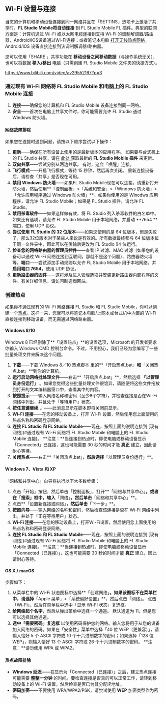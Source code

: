 ## Wi-Fi 设置与连接

当您的计算机和移动设备连接到同一网络并且在「SETTINS」选项卡上激活了共享时，**FL Studio Mobile将自动连接** 到 FL Studio Mobile FL 插件。典型的联网方案是：计算机通过 Wi-Fi 或以太网电缆连接到支持 Wi-Fi 的调制解调器/路由器，Android/iOS设备通过Wi-Fi连接；或者笔记本电脑 [打开无线热点网络](#创建热点)，Android/iOS 设备直接连接到该调制解调器/路由器。

您可以使用「SHARE 」共享功能在 **移动设备之间移动数据**（与操作系统无关），也可以将数据 **移入/移出** 电脑（只需创建 FL Studio Mobile 文件夹的快捷方式）。

https://www.bilibili.com/video/av29552167?p=3

### 通过现有 Wi-Fi 网络将 FL Studio Mobile 和电脑上的 FL Studio Mobile 连接

1. **连接**——确保您的计算机和 FL Studio Mobile 设备连接到同一网络。
2. **安全**——首次在电脑上共享文件时，你可能需要允许 FL Studio 通过 Windows 防火墙。

#### 网络故障排除

如果您在连接时遇到问题，请按以下顺序尝试以下操作：

1. **更新**——确保在所有设备上使用的是最新版本的应用程序。 如果要与台式机上的 FL Studio 共享，请在 [此处 ](https://support.image-line.com/redirect/flmobile_flplugin)获取最新的 **FL Studio Mobile 插件** 来更新。
2. **双向共享**——尝试分别从两边共享。 有时，这会「唤醒」连接。
3. **飞行模式**——开启飞行模式，等待 15 秒钟，然后再次关闭。 重新连接设备后，请检查「共享」是否现在可用。
4. **禁用 Windows 防火墙**——如果FL Studio Mobile现在可以连接，请重新打开防火墙，然后使用**「控制面板」>「系统和安全」>「Windows 防火墙」>「允许应用程序通过 Windows 防火墙」**。如果你使用的是 Winodws 应用程序，请允许 FL Studio Mobile；如果是 FL Studio 插件，请允许 FL Studio。
5. **禁用杀毒软件**——如果这样做有效，将 FL Studio 列入杀毒软件的白名单中。如果还有选项，请允许 FL Studio Mobile 用于本地网络，并启动 **7654 **端口，使用 UDP 协议。
6. **尝试使用 FL Studio 的 32 位版本**——如果您使用的是 64 位版本，但是失败了，那么32位版本对于某些人来说是有效的。所有数据最终都与 64 位版本位于同一文件夹中，因此可以在传输后更改为 FL Studio 64 位运行。
7. **检查您的网络路由器的管理员控件**——查看 IP 过滤、MAC 过滤（如果您的设备可以通过 Wi-Fi 网络连接到互联网，那就不是这个问题）、路由器防火墙等。**端口**——尝试添加手动规则以允许 FL Studio Mobile 用于本地网络，并 **启用端口 7654**，使用 UDP 协议。
8. **更新路由器的固件**——这将涉及进入管理选项并安装更新路由器内部程序的文件。有关详细信息，请访问制造商网站。

### 创建热点

如果你不通过现有的 Wi-Fi 网络连接 FL Studio 和 FL Studio Mobile，你可以创建一个[热点](https://technet.microsoft.com/zh-cn/library/dd296746.aspx)。这样一来，您就可以将笔记本电脑/上网本或台式机中内置的 Wi-Fi 直接连接到移动设备，而无需通过网络路由器。

#### Windows 8/10

Windows 8 已经删除了**「设置热点」**的设置选项，Microsoft 的开发者要求你输入 Windows CMD 控制台命令。不过，不用担心，我们已经为您编写了一些批量处理文件来解决这个问题。

1. **下载**——下载 [Windows 8／10 热点脚本](https://pan.baidu.com/s/1UeLIRd5kmjFjqOSVcQbwgA) 里的**「开启热点.bat」**和**「关闭热点.bat」**到你的计算机。
2. **运行启动网络批处理文件**——右击**「开启热点.bat」**，然后选择 **「以管理员身份运行」** 。如果您觉得这些批量处理文件很诡异，请随便将这些文件拖放到打开的文本编辑器窗口中，查看其中的内容。
3. **按照提示**——输入网络名称和密码（至少8个字符），并检查连接是否在Wi-Fi网络中列出，并且处于「等待用户」状态。
5. **按任意键继续…** ——此消息显示在脚本即将关闭前显示。
6. **Wi-Fi 连接**——在您的移动设备上，打开 Wi-Fi 设置，然后使用您上面使用的热点名称和密码登录网络。
6. **连接 FL Studio 和 FL Studio Mobile**——现在，按照上面的说明连接到 [现有网络](#通过现有 Wi-Fi 网络将 FL Studio Mobile 和电脑上的 FL Studio Mobile 连接)。
   **注意：**当连接到热点时，即使电脑或移动设备显示「Connected」已连接，这也可能需要 30 秒的时间才能 **真正** 建立，因此请耐心等待。
8. **关闭热点**——右击**「关闭热点.bat」**，然后选择**「以管理员身份运行」**。

#### Windows 7、Vista 和 XP

「网络和共享中心」向导将执行以下大多数步骤：

1. 点击「开始」按钮，然后单击「控制面板」，打开**「网络与共享中心」**。或者在「搜索」框中，输入**「网络」**，然后单击**「网络和共享中心」**。
2. 点击**「设置新连接或网络」**，然后单击**「下一步」**。
3. **按照向导**——输入网络的名称和密码，然后检查该连接是否在 Wi-Fi 网络中列出，并处于「正在等待用户」状态。
5. **Wi-Fi 连接**——在您的移动设备上，打开Wi-Fi设置，然后使用您上面使用的热点名称和密码登录网络。
5. **连接 FL Studio 和 FL Studio Mobile**——现在，按照上面的说明连接到 [现有网络](#通过现有 Wi-Fi 网络将 FL Studio Mobile 和电脑上的 FL Studio Mobile 连接)。
   **注意：**当连接到热点时，即使电脑或移动设备显示「Connected（已连接）」，这也可能需要 30 秒的时间才能 **真正** 建立，因此请耐心等待。

#### OS X / macOS

步骤如下：

1. 从菜单栏中的 Wi-Fi 状态图标中选择**「创建网络」**。如果该图标不在菜单栏中，请选择**「Apple 菜单」>「系统偏好设置」**，然后点击「网络」。 点击「Wi-Fi」，然后在菜单栏中选中「显示 Wi-Fi 状态」复选框。
2. **给网络起个名字**，然后从弹出菜单中选择一个通道。 默认通道为 11，但是您可以选择其他通道。
3. **选中「需要密码」复选框** 以使用密码保护您的网络。输入您将用于从您的设备加入网络的密码。如果在「安全性」菜单中选择「40 位 WEP（更兼容）」，请输入恰好 5 个 ASCII 字符或 10 个十六进制数字的密码；如果选择「128 位 WEP」，则输入恰好 13 个 ASCII 字符或 26 个十六进制数字的密码。
   **注意：**请勿使用 WPA 或 WPA2。

#### 热点故障排除

- **Windows 延迟**——在显示为「Connected（已连接）」之后，建立热点连接可能需要 **整整一分钟** 的时间。要检查连接是否真的可以正常工作，请转到移动设备上的 Wi-Fi 设置，然后检查是否已为其分配IP地址。
- **密码加密**——不要使用 WPA/WPA2/PSK，请尝试使用 **WEP** 加密类型作为密码。